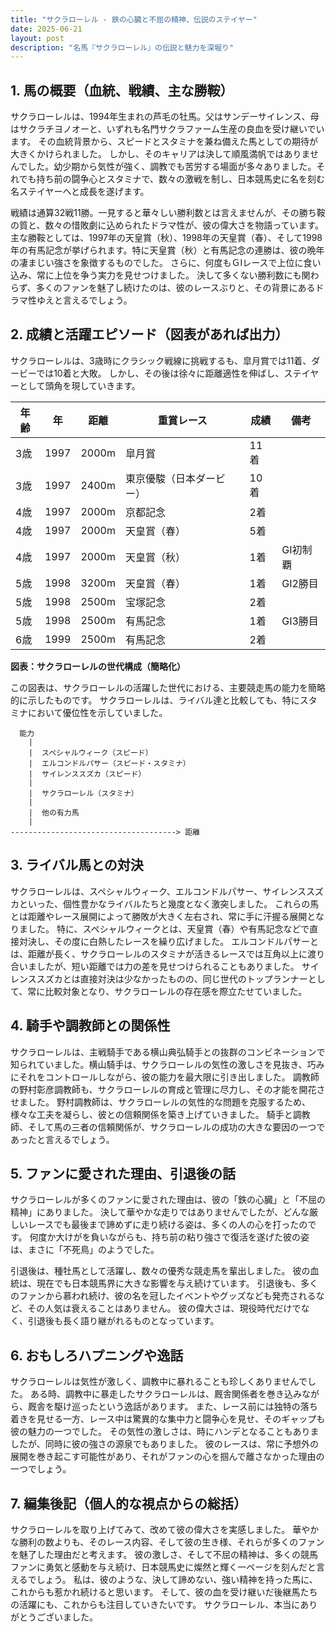 ```yaml
---
title: "サクラローレル - 鉄の心臓と不屈の精神、伝説のステイヤー"
date: 2025-06-21
layout: post
description: "名馬『サクラローレル』の伝説と魅力を深堀り"
---
```


## 1. 馬の概要（血統、戦績、主な勝鞍）

サクラローレルは、1994年生まれの芦毛の牡馬。父はサンデーサイレンス、母はサクラチヨノオーと、いずれも名門サクラファーム生産の良血を受け継いでいます。  その血統背景から、スピードとスタミナを兼ね備えた馬としての期待が大きくかけられました。  しかし、そのキャリアは決して順風満帆ではありませんでした。幼少期から気性が強く、調教でも苦労する場面が多々ありました。それでも持ち前の闘争心とスタミナで、数々の激戦を制し、日本競馬史に名を刻む名ステイヤーへと成長を遂げます。

戦績は通算32戦11勝。一見すると華々しい勝利数とは言えませんが、その勝ち鞍の質と、数々の惜敗劇に込められたドラマ性が、彼の偉大さを物語っています。  主な勝鞍としては、1997年の天皇賞（秋）、1998年の天皇賞（春）、そして1998年の有馬記念が挙げられます。特に天皇賞（秋）と有馬記念の連勝は、彼の晩年の凄まじい強さを象徴するものでした。  さらに、何度もＧⅠレースで上位に食い込み、常に上位を争う実力を見せつけました。  決して多くない勝利数にも関わらず、多くのファンを魅了し続けたのは、彼のレースぶりと、その背景にあるドラマ性ゆえと言えるでしょう。


## 2. 成績と活躍エピソード（図表があれば出力）

サクラローレルは、3歳時にクラシック戦線に挑戦するも、皐月賞では11着、ダービーでは10着と大敗。  しかし、その後は徐々に距離適性を伸ばし、ステイヤーとして頭角を現していきます。

| 年齢 | 年 | 距離 | 重賞レース | 成績 | 備考 |
|---|---|---|---|---|---|
| 3歳 | 1997 | 2000m | 皐月賞 | 11着 |  |
| 3歳 | 1997 | 2400m | 東京優駿（日本ダービー） | 10着 |  |
| 4歳 | 1997 | 2000m | 京都記念 | 2着 |  |
| 4歳 | 1997 | 2000m | 天皇賞（春） | 5着 |  |
| 4歳 | 1997 | 2000m | 天皇賞（秋） | 1着 | GⅠ初制覇 |
| 5歳 | 1998 | 3200m | 天皇賞（春） | 1着 | GⅠ2勝目 |
| 5歳 | 1998 | 2500m | 宝塚記念 | 2着 |  |
| 5歳 | 1998 | 2500m | 有馬記念 | 1着 | GⅠ3勝目 |
| 6歳 | 1999 | 2500m | 有馬記念 | 2着 |  |


**図表：サクラローレルの世代構成（簡略化）**

この図表は、サクラローレルの活躍した世代における、主要競走馬の能力を簡略的に示したものです。  サクラローレルは、ライバル達と比較しても、特にスタミナにおいて優位性を示していました。

```
  能力
    |
    |  スペシャルウィーク（スピード）
    |  エルコンドルパサー（スピード・スタミナ）
    |  サイレンススズカ（スピード）
    |
    |  サクラローレル（スタミナ）
    |
    |  他の有力馬
    |
-------------------------------------> 距離
```


## 3. ライバル馬との対決

サクラローレルは、スペシャルウィーク、エルコンドルパサー、サイレンススズカといった、個性豊かなライバルたちと幾度となく激突しました。  これらの馬とは距離やレース展開によって勝敗が大きく左右され、常に手に汗握る展開となりました。  特に、スペシャルウィークとは、天皇賞（春）や有馬記念などで直接対決し、その度に白熱したレースを繰り広げました。  エルコンドルパサーとは、距離が長く、サクラローレルのスタミナが活きるレースでは互角以上に渡り合いましたが、短い距離では力の差を見せつけられることもありました。  サイレンススズカとは直接対決は少なかったものの、同じ世代のトップランナーとして、常に比較対象となり、サクラローレルの存在感を際立たせていました。


## 4. 騎手や調教師との関係性

サクラローレルは、主戦騎手である横山典弘騎手との抜群のコンビネーションで知られていました。横山騎手は、サクラローレルの気性の激しさを見抜き、巧みにそれをコントロールしながら、彼の能力を最大限に引き出しました。  調教師の野村彰彦調教師も、サクラローレルの育成と管理に尽力し、その才能を開花させました。  野村調教師は、サクラローレルの気性的な問題を克服するため、様々な工夫を凝らし、彼との信頼関係を築き上げていきました。  騎手と調教師、そして馬の三者の信頼関係が、サクラローレルの成功の大きな要因の一つであったと言えるでしょう。


## 5. ファンに愛された理由、引退後の話

サクラローレルが多くのファンに愛された理由は、彼の「鉄の心臓」と「不屈の精神」にありました。  決して華やかな走りではありませんでしたが、どんな厳しいレースでも最後まで諦めずに走り続ける姿は、多くの人の心を打ったのです。  何度か大けがを負いながらも、持ち前の粘り強さで復活を遂げた彼の姿は、まさに「不死鳥」のようでした。

引退後は、種牡馬として活躍し、数々の優秀な競走馬を輩出しました。  彼の血統は、現在でも日本競馬界に大きな影響を与え続けています。  引退後も、多くのファンから慕われ続け、彼の名を冠したイベントやグッズなども発売されるなど、その人気は衰えることはありません。  彼の偉大さは、現役時代だけでなく、引退後も長く語り継がれるものとなっています。


## 6. おもしろハプニングや逸話

サクラローレルは気性が激しく、調教中に暴れることも珍しくありませんでした。  ある時、調教中に暴走したサクラローレルは、厩舎関係者を巻き込みながら、厩舎を駆け巡ったという逸話があります。  また、レース前には独特の落ち着きを見せる一方、レース中は驚異的な集中力と闘争心を見せ、そのギャップも彼の魅力の一つでした。  その気性の激しさは、時にハンデとなることもありましたが、同時に彼の強さの源泉でもありました。  彼のレースは、常に予想外の展開を巻き起こす可能性があり、それがファンの心を掴んで離さなかった理由の一つでしょう。


## 7. 編集後記（個人的な視点からの総括）

サクラローレルを取り上げてみて、改めて彼の偉大さを実感しました。  華やかな勝利の数よりも、そのレース内容、そして彼の生き様、それらが多くのファンを魅了した理由だと考えます。  彼の激しさ、そして不屈の精神は、多くの競馬ファンに勇気と感動を与え続け、日本競馬史に燦然と輝く一ページを刻んだと言えるでしょう。  私は、彼のような、決して諦めない、強い精神を持った馬に、これからも惹かれ続けると思います。  そして、彼の血を受け継いだ後継馬たちの活躍にも、これからも注目していきたいです。  サクラローレル、本当にありがとうございました。
